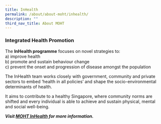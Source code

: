 ```yaml
---
title: InHealth
permalink: /about/about-moht/inhealth/
description: ""
third_nav_title: About MOHT
---
```

### **Integrated Health Promotion**

The **InHealth programme** focuses on novel strategies to:<br>
a) improve health<br>
b) promote and sustain behaviour change<br>
c) prevent the onset and progression of disease amongst the population

The InHealth team works closely with government, community and private sectors to embed ‘health in all policies’ and shape the socio-environmental determinants of health. 

It aims to contribute to a healthy Singapore, where community norms are shifted and every individual is able to achieve and sustain physical, mental and social well-being.

***Visit [MOHT InHealth](https://moht.com.sg/our-programmes/integrated-health-promotion/) for more information.***